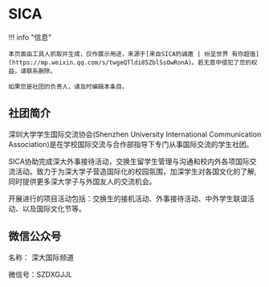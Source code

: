 # SICA

!!! info "信息"

    本页面由工具人抓取并生成，仅作展示用途，来源于[来自SICA的诚邀 | 纷呈世界 有你超值](https://mp.weixin.qq.com/s/twgeQTldi85ZblSsOwRonA)。若无意中侵犯了您的权益，请联系删除。
    
    如果您是社团的负责人，请及时编辑本条目。

## 社团简介
深圳大学学生国际交流协会(Shenzhen University International Communication  Association)是在学校国际交流与合作部指导下专门从事国际交流的学生社团。
 
SICA协助完成深大外事接待活动，交换生留学生管理与沟通和校内外各项国际交流活动。致力于为深大学子营造国际化的校园氛围，加深学生对各国文化的了解,同时提供更多深大学子与外国友人的交流机会。
 
开展进行的项目活动包括：交换生的接机活动、外事接待活动、中外学生联谊活动、以及国际文化节等。

## 微信公众号
名称： 深大国际频道

微信号：SZDXGJJL
